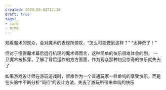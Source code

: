 ```yaml
---
created: 2024-08-03T17:18
draft: true
tags: 
- card
- mind
---
```


观看魔术的观众，会对魔术的表现所惊叹，“怎么可能做到这样？” “太神奇了！”

但对于懂得魔术幕后运行机理的魔术师而言，这种简单的快乐很难体会的到，
一旦魔术被拆穿，了解了背后运作的方方面面，作为观众那种初见惊奇的快乐就失去了

如果游戏设计师在游玩游戏时，很难作为一个普通玩家一样单纯的享受快乐，而是在头脑中不断分析“同行”的设计方法，失去了游玩所带来单纯的快乐

